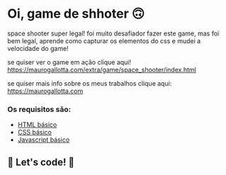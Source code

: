 # Oi, game de shhoter 🙃

space shooter super legal! foi muito desafiador fazer este game, mas foi bem legal, aprende como capturar os elementos do css e mudei a velocidade do game!

se quiser ver o game em ação clique aqui! https://maurogallotta.com/extra/game/space_shooter/index.html

se quiser mais info sobre os meus trabalhos clique aqui:  https://maurogallotta.com

### Os requisitos são:

* [HTML básico](https://www.w3schools.com/html/)
* [CSS básico](https://developer.mozilla.org/pt-BR/docs/Web/CSS)
* [Javascript básico](https://developer.mozilla.org/pt-BR/docs/Web/JavaScript)
 


## 🚀 Let's code! 🚀
